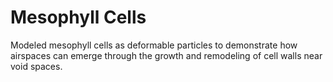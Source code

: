 # Mesophyll Cells
 Modeled mesophyll cells as deformable particles to demonstrate how airspaces can emerge through the growth and remodeling of cell walls near void spaces.
